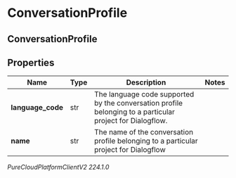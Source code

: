 # ConversationProfile

## ConversationProfile

## Properties

|Name | Type | Description | Notes|
|------------ | ------------- | ------------- | -------------|
| **language_code** | str | The language code supported by the conversation profile belonging to a particular project for Dialogflow. | |
| **name** | str | The name of the conversation profile belonging to a particular project for Dialogflow | |



_PureCloudPlatformClientV2 224.1.0_
